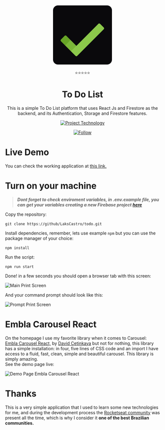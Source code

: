 <p align="center">
    <img src="./src/assets/logo192.png" alt="To Do List Logo" />
<p>
<p align="center">⭐⭐⭐⭐⭐</p>
<h1 align="center">
    To Do List
</h1>
<p align="center">This is a simple To Do List platform that uses React Js and Firestore as the backend, and its Authentication, Storage and Firestore features.</p>

<p align="center">
  <a href="https://twitter.com/lakscastro" target="_blank">
    <img src="https://img.shields.io/badge/tech-firebase-yellow" alt="Project Technology" />
  </a>
</p>

<p align="center">
  <a href="https://twitter.com/lakscastro" target="_blank">
    <img src="https://img.shields.io/twitter/url?label=Follow%20%40LakCastro&logo=twitter&url=https%3A%2F%2Fwww.twitter.com%2Flakscastro%2F" alt="Follow" />
  </a>
</p>


# Live Demo
You can check the working application at [this link.](https://lakscastro.github.io/todo/)

# Turn on your machine
>  _**Dont forget to check enviroment variables, in .env.example file, you can get your variables creating a new Firebase project [here](https://console.firebase.google.com/)**_

Copy the repository:

    git clone https://github/LaksCastro/todo.git
    
Install dependencies, remember, lets use example `npm` but you can use the package manager of your choice:

    npm install
    
Run the script:

    npm run start
    
Done! in a few seconds you should open a browser tab with this screen:    

![Main Print Screen](https://firebasestorage.googleapis.com/v0/b/todo-dd76b.appspot.com/o/Captura%20de%20Tela%20(6).png?alt=media&token=5b94ff9a-74ce-41e7-b320-b7ba51a0f57f)
    
And your command prompt should look like this:    

![Prompt Print Screen](https://firebasestorage.googleapis.com/v0/b/todo-dd76b.appspot.com/o/Captura%20de%20Tela%20(7).png?alt=media&token=174249d5-e764-4304-a357-a86a7d2ca941)

# Embla Carousel React
On the homepage I use my favorite library when it comes to Carousel: [Embla Carousel React,](https://davidcetinkaya.github.io/embla-carousel/) by [David Cetinkaya](https://github.com/davidcetinkaya) but not for nothing, this library has a simple installation: in four, five lines of CSS code and an import I have access to a fluid, fast, clean, simple and beautiful carousel. This library is simply amazing.  
See the demo page live:

![Demo Page Embla Carousel React](https://firebasestorage.googleapis.com/v0/b/todo-dd76b.appspot.com/o/Captura%20de%20Tela%20(8).png?alt=media&token=9d6c183a-9e87-4ca1-a0e5-79996c15e9ce)

# Thanks
This is a very simple application that I used to learn some new technologies for me, and during the development process the [Rocketseat community](https://rocketseat.com.br/comunidade) was present all the time, which is why I consider it __one of the best Brazilian communities.__
